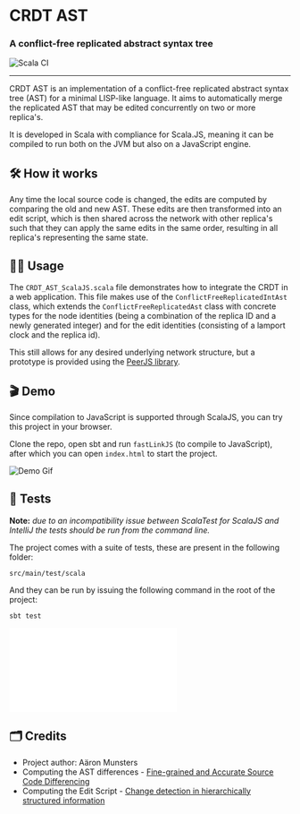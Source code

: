 # CRDT AST

### A conflict-free replicated abstract syntax tree

![Scala CI](https://github.com/aaronmunsters/AST_CRDT/actions/workflows/scala.yml/badge.svg)

---

CRDT AST is an implementation of a conflict-free replicated abstract syntax tree (AST) for a minimal LISP-like language.
It aims to automatically merge the replicated AST that may be edited concurrently on two or more replica's.

It is developed in Scala with compliance for Scala.JS, meaning it can be compiled to run both on the JVM but also on a
JavaScript engine.

## 🛠️ How it works

Any time the local source code is changed, the edits are computed by comparing the old and new AST.
These edits are then transformed into an edit script, which is then shared across the network with other replica's such
that they can apply the same edits in the same order, resulting in all replica's representing the same state.  

## 🧑‍🔧 Usage

The `CRDT_AST_ScalaJS.scala` file demonstrates how to integrate the CRDT in a web application.
This file makes use of the `ConflictFreeReplicatedIntAst` class, which extends the `ConflictFreeReplicatedAst` class
with concrete types for the node identities (being a combination of the replica ID and a newly generated integer) and
for the edit identities (consisting of a lamport clock and the replica id).

This still allows for any desired underlying network structure, but a prototype is provided using the
[PeerJS library](https://peerjs.com).

## 🎬 Demo

Since compilation to JavaScript is supported through ScalaJS, you can try this project in your browser.

Clone the repo, open sbt and run `fastLinkJS` (to compile to JavaScript), after which you can open `index.html` to start
the project.

![Demo Gif](docs/ast_crdt_demo.gif)

## 🧪 Tests

**Note:**
*due to an incompatibility issue between ScalaTest for ScalaJS
and IntelliJ the tests should be run from the command line.*

The project comes with a suite of tests, these are present in the following folder:

```
src/main/test/scala
```

And they can be run by issuing the following command in the root of the project:

```
sbt test
```

<embed src="./documentation/test-report/test-report.tex">

## 🗂️ Credits

* Project author: Aäron Munsters
* Computing the AST differences - [Fine-grained and Accurate Source Code Differencing](http://dx.doi.org/10.1145/2642937.2642982)
* Computing the Edit Script - [Change detection in hierarchically structured information](https://doi.org/10.1145/235968.233366)

